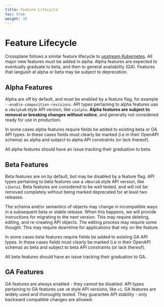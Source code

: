 ```yaml
---
title: Feature Lifecycle
toc: true
weight: 30
---
```


# Feature Lifecycle

Crossplane follows a similar feature lifecycle to [upstream
Kubernetes][kube-features]. All major new features must be added in alpha. Alpha
features are expected to eventually graduate to beta, and then to general
availability (GA). Features that languish at alpha or beta may be subject to
deprecation.

## Alpha Features

Alpha are off by default, and must be enabled by a feature flag, for example
`--enable-composition-revisions`. API types pertaining to alpha features use a
`vNalphaN` style API version, like `v1alpha`. **Alpha features are subject to
removal or breaking changes without notice**, and generally not considered ready
for use in production. 

In some cases alpha features require fields be added to existing beta or GA
API types. In these cases fields must clearly be marked (i.e in their OpenAPI
schema) as alpha and subject to alpha API constraints (or lack thereof).

All alpha features should have an issue tracking their graduation to beta.

## Beta Features

Beta features are on by default, but may be disabled by a feature flag. API
types pertaining to beta features use a `vNbetaN` style API version, like
`v1beta1`. Beta features are considered to be well tested, and will not be
removed completely without being marked deprecated for at least two releases.

The schema and/or semantics of objects may change in incompatible ways in a
subsequent beta or stable release. When this happens, we will provide
instructions for migrating to the next version. This may require deleting,
editing, and re-creating API objects. The editing process may require some
thought. This may require downtime for applications that rely on the feature.

In some cases beta features require fields be added to existing GA API types. In
these cases fields must clearly be marked (i.e in their OpenAPI schema) as beta
and subject to beta API constraints (or lack thereof).

All beta features should have an issue tracking their graduation to GA.

## GA Features

GA features are always enabled - they cannot be disabled. API types pertaining
to GA features use `vN` style API versions, like `v1`. GA features are widely
used and thoroughly tested. They guarantee API stability - only backward
compatible changes are allowed.

[kube-features]: https://kubernetes.io/docs/reference/command-line-tools-reference/feature-gates/#feature-stages